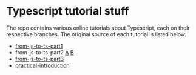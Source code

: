 # Typescript tutorial stuff

The repo contains various online tutorials about Typescript, each on their
respective branches. The original source of each tutorial is listed below.

* [from-js-to-ts-part1](https://scotch.io/tutorials/from-javascript-to-typescript-pt-i-types-variables)
* from-js-to-ts-part2 [A](https://scotch.io/tutorials/from-javascript-to-typescript-pt-iia-using-classes-interfaces-mixins) [B](https://scotch.io/tutorials/from-javascript-to-typescript-pt-iib-designing-with-classes-interfaces-mixins)
* [from-js-to-ts-part3](https://scotch.io/tutorials/from-javascript-to-typescript-pt-iii-type-inference-compatibility)
* [practical-introduction](https://auth0.com/blog/typescript-practical-introduction/)
